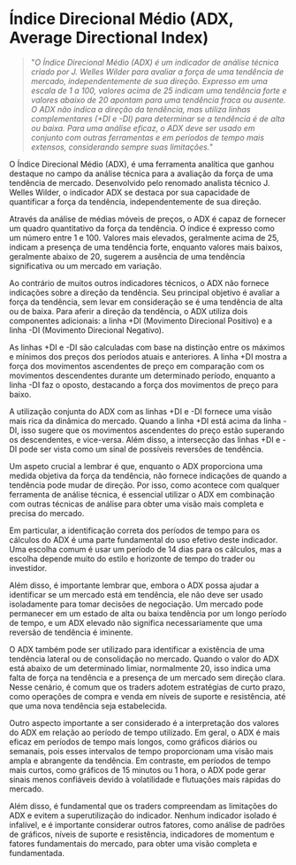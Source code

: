 # Índice Direcional Médio (ADX, Average Directional Index)

>"*O Índice Direcional Médio (ADX) é um indicador de análise técnica criado por J. Welles Wilder para avaliar a força de uma tendência de mercado, independentemente de sua direção. Expresso em uma escala de 1 a 100, valores acima de 25 indicam uma tendência forte e valores abaixo de 20 apontam para uma tendência fraca ou ausente. O ADX não indica a direção da tendência, mas utiliza linhas complementares (+DI e -DI) para determinar se a tendência é de alta ou baixa. Para uma análise eficaz, o ADX deve ser usado em conjunto com outras ferramentas e em períodos de tempo mais extensos, considerando sempre suas limitações.*"

O Índice Direcional Médio (ADX), é uma ferramenta analítica que ganhou destaque no campo da análise técnica para a avaliação da força de uma tendência de mercado. Desenvolvido pelo renomado analista técnico J. Welles Wilder, o indicador ADX se destaca por sua capacidade de quantificar a força da tendência, independentemente de sua direção.

Através da análise de médias móveis de preços, o ADX é capaz de fornecer um quadro quantitativo da força da tendência. O índice é expresso como um número entre 1 e 100. Valores mais elevados, geralmente acima de 25, indicam a presença de uma tendência forte, enquanto valores mais baixos, geralmente abaixo de 20, sugerem a ausência de uma tendência significativa ou um mercado em variação.

Ao contrário de muitos outros indicadores técnicos, o ADX não fornece indicações sobre a direção da tendência. Seu principal objetivo é avaliar a força da tendência, sem levar em consideração se é uma tendência de alta ou de baixa. Para aferir a direção da tendência, o ADX utiliza dois componentes adicionais: a linha +DI (Movimento Direcional Positivo) e a linha -DI (Movimento Direcional Negativo).

As linhas +DI e -DI são calculadas com base na distinção entre os máximos e mínimos dos preços dos períodos atuais e anteriores. A linha +DI mostra a força dos movimentos ascendentes de preço em comparação com os movimentos descendentes durante um determinado período, enquanto a linha -DI faz o oposto, destacando a força dos movimentos de preço para baixo.

A utilização conjunta do ADX com as linhas +DI e -DI fornece uma visão mais rica da dinâmica do mercado. Quando a linha +DI está acima da linha -DI, isso sugere que os movimentos ascendentes do preço estão superando os descendentes, e vice-versa. Além disso, a intersecção das linhas +DI e -DI pode ser vista como um sinal de possíveis reversões de tendência.

Um aspeto crucial a lembrar é que, enquanto o ADX proporciona uma medida objetiva da força da tendência, não fornece indicações de quando a tendência pode mudar de direção. Por isso, como acontece com qualquer ferramenta de análise técnica, é essencial utilizar o ADX em combinação com outras técnicas de análise para obter uma visão mais completa e precisa do mercado.

Em particular, a identificação correta dos períodos de tempo para os cálculos do ADX é uma parte fundamental do uso efetivo deste indicador. Uma escolha comum é usar um período de 14 dias para os cálculos, mas a escolha depende muito do estilo e horizonte de tempo do trader ou investidor.

Além disso, é importante lembrar que, embora o ADX possa ajudar a identificar se um mercado está em tendência, ele não deve ser usado isoladamente para tomar decisões de negociação. Um mercado pode permanecer em um estado de alta ou baixa tendência por um longo período de tempo, e um ADX elevado não significa necessariamente que uma reversão de tendência é iminente.

O ADX também pode ser utilizado para identificar a existência de uma tendência lateral ou de consolidação no mercado. Quando o valor do ADX está abaixo de um determinado limiar, normalmente 20, isso indica uma falta de força na tendência e a presença de um mercado sem direção clara. Nesse cenário, é comum que os traders adotem estratégias de curto prazo, como operações de compra e venda em níveis de suporte e resistência, até que uma nova tendência seja estabelecida.

Outro aspecto importante a ser considerado é a interpretação dos valores do ADX em relação ao período de tempo utilizado. Em geral, o ADX é mais eficaz em períodos de tempo mais longos, como gráficos diários ou semanais, pois esses intervalos de tempo proporcionam uma visão mais ampla e abrangente da tendência. Em contraste, em períodos de tempo mais curtos, como gráficos de 15 minutos ou 1 hora, o ADX pode gerar sinais menos confiáveis devido à volatilidade e flutuações mais rápidas do mercado.

Além disso, é fundamental que os traders compreendam as limitações do ADX e evitem a superutilização do indicador. Nenhum indicador isolado é infalível, e é importante considerar outros fatores, como análise de padrões de gráficos, níveis de suporte e resistência, indicadores de momentum e fatores fundamentais do mercado, para obter uma visão completa e fundamentada.